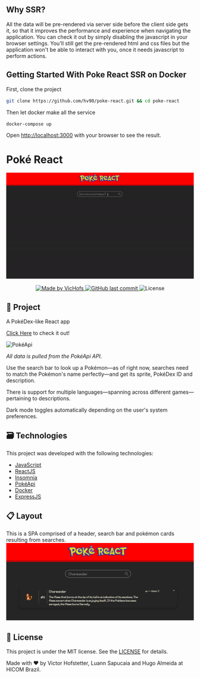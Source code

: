 ## Why SSR?
All the data will be pre-rendered via server side before the client side gets it, 
so that it improves the performance and experience when navigating the application.
You can check it out by simply disabling the javascript in your browser settings.
You'll still get the pre-rendered html and css files but the application won't be
able to interact with you, once it needs javascript to perform actions.


## Getting Started With Poke React SSR on Docker

First, clone the project 

``` bash
git clone https://github.com/hv90/poke-react.git && cd poke-react
```
Then let docker make all the service

```bash
docker-compose up
```

Open [http://localhost:3000](http://localhost:3000) with your browser to see the result.
# Poké React
<div display="flex" align="center">
	<img src="https://github.com/VicHofs/poke-react/blob/master/gh-assets/overview.gif" />
</div>
<p align="center">
  <a href="https://www.linkedin.com/in/victor-hofstetter/">
    <img alt="Made by VicHofs" src="https://img.shields.io/badge/made%20by-VicHofs | hv90 | sapucaialuann-%2304D361">
  </a>

  <a href="https://github.com/VicHofs/poke-react/commits/master">
    <img alt="GitHub last commit" src="https://img.shields.io/github/last-commit/VicHofs/poke-react">
  </a>

  <img alt="License" src="https://img.shields.io/badge/license-MIT-brightgreen">
</p>
<p align="center">

## 📝 Project

A PokéDex-like React app

[Click Here][website] to check it out!

<img alt="PokéApi" src="https://pokeapi.co/static/pokeapi_256.888baca4.png">

_All data is pulled from the PokéApi API._

Use the search bar to look up a Pokémon—as of right now, searches need to match the Pokémon's name perfectly—and get its sprite, PokéDex ID and description.

There is support for multiple languages—spanning across different games—pertaining to descriptions.

Dark mode toggles automatically depending on the user's system preferences.

## 🗃 Technologies

This project was developed with the following technologies:

- [JavaScript][javascript]
- [ReactJS][reactjs]
- [Insomnia][insomnia]
- [PokéApi][pokeapi]
- [Docker][docker]
- [ExpressJS][express]

## 📋 Layout
This is a SPA comprised of a header, search bar and pokémon cards resulting from searches.
<img src="https://github.com/VicHofs/poke-react/blob/master/gh-assets/overview.png" />

## 📜 License

This project is under the MIT license. See the [LICENSE](https://github.com/VicHofs/poke-react/LICENSE) for details.




Made with ❤ by Victor Hofstetter, Luann Sapucaia and Hugo Almeida at HICOM Brazil.

[javascript]: https://www.typescriptlang.org/
[reactjs]: https://reactjs.org
[yarn]: https://yarnpkg.com/
[vs]: https://code.visualstudio.com/
[vceditconfig]: https://marketplace.visualstudio.com/items?itemName=EditorConfig.EditorConfig
[vceslint]: https://marketplace.visualstudio.com/items?itemName=dbaeumer.vscode-eslint
[prettier]: https://marketplace.visualstudio.com/items?itemName=esbenp.prettier-vscode
[pokeapi]: https://pokeapi.co/
[express]: https://expressjs.com/
[insomnia]: https://insomnia.rest
[docker]: https://www.docker.com/
[website]: https://vichofs.github.io/poke-react/
[webpack]: https://webpack.js.org/
[babel]: https://babeljs.io/

